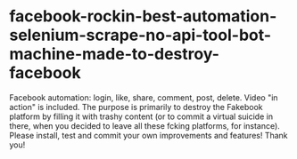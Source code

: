 # facebook-rockin-best-automation-selenium-scrape-no-api-tool-bot-machine-made-to-destroy-facebook
Facebook automation: login, like, share, comment, post, delete. Video "in action" is included. The purpose is primarily to destroy the Fakebook platform by filling it with trashy content (or to commit a virtual suicide in there, when you decided to leave all these fcking platforms, for instance). Please install, test and commit your own improvements and features! Thank you!
